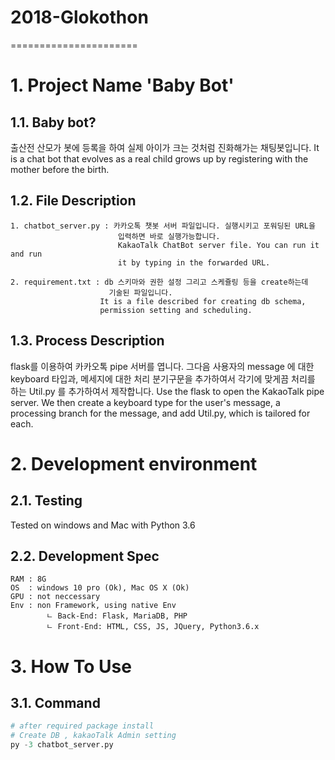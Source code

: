 # 2018-Glokothon
======================
# 1. Project Name 'Baby Bot'
## 1.1. Baby bot?
출산전 산모가 봇에 등록을 하여 실제 아이가 크는 것처럼 진화해가는 채팅봇입니다.
It is a chat bot that evolves as a real child grows up by registering with the mother before the birth.

## 1.2. File Description
```
1. chatbot_server.py : 카카오톡 챗봇 서버 파일입니다. 실행시키고 포워딩된 URL을 
                        입력하면 바로 실행가능합니다.
                        KakaoTalk ChatBot server file. You can run it and run 
                        it by typing in the forwarded URL.
                        
2. requirement.txt : db 스키마와 권한 설정 그리고 스케쥴링 등을 create하는데 
                      기술된 파일입니다.
                    It is a file described for creating db schema, 
                    permission setting and scheduling.
```
## 1.3. Process Description
flask를 이용하여 카카오톡 pipe 서버를 엽니다. 그다음 사용자의 message 에 대한 keyboard 타입과, 메세지에 대한 처리 분기구문을 추가하여서 각기에 맞게끔 처리를 하는 Util.py 를 추가하여서 제작합니다.
Use the flask to open the KakaoTalk pipe server. We then create a keyboard type for the user's message, a processing branch for the message, and add Util.py, which is tailored for each.

# 2. Development environment
## 2.1. Testing
Tested on windows and Mac with Python 3.6 
## 2.2. Development Spec
```
RAM : 8G
OS  : windows 10 pro (Ok), Mac OS X (Ok)
GPU : not neccessary
Env : non Framework, using native Env 
        ㄴ Back-End: Flask, MariaDB, PHP
        ㄴ Front-End: HTML, CSS, JS, JQuery, Python3.6.x
```
# 3. How To Use
## 3.1. Command
```python
# after required package install
# Create DB , kakaoTalk Admin setting 
py -3 chatbot_server.py
```